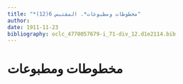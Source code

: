```yaml
---
title: "*مخطوطات ومطبوعات*. المقتبس 6(12)"
author: 
date: 1911-11-23
bibliography: oclc_4770057679-i_71-div_12.d1e2114.bib
---
```




#  مخطوطات ومطبوعات 

